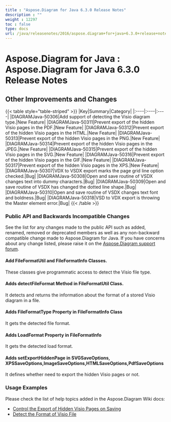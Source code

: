 ```yaml
---
title : "Aspose.Diagram for Java 6.3.0 Release Notes" 
description : "" 
weight : 12297 
toc : false
type: docs
url: /java/releasenotes/2016/aspose.diagram+for+java+6.3.0+release+notes/
---
```


# Aspose.Diagram for Java : Aspose.Diagram for Java 6.3.0 Release Notes


## Other Improvements and Changes

{{< table style="table-striped" >}}
|Key|Summary|Category|
|:----|:----|:----|
|DIAGRAMJava-50306|Add support of detecting the Visio diagram type.|New Feature|
|DIAGRAMJava-50311|Prevent export of the hidden Visio pages in the PDF.|New Feature|
|DIAGRAMJava-50312|Prevent export of the hidden Visio pages in the HTML.|New Feature|
|DIAGRAMJava-50313|Prevent export of the hidden Visio pages in the PNG.|New Feature|
|DIAGRAMJava-50314|Prevent export of the hidden Visio pages in the JPEG.|New Feature|
|DIAGRAMJava-50315|Prevent export of the hidden Visio pages in the SVG.|New Feature|
|DIAGRAMJava-50316|Prevent export of the hidden Visio pages in the GIF.|New Feature|
|DIAGRAMJava-50317|Prevent export of the hidden Visio pages in the XPS.|New Feature|
|DIAGRAMJava-50307|VDX to VSDX export marks the page grid line option checked.|Bug|
|DIAGRAMJava-50308|Open and save routine of VSDX changes text into dummy characters.|Bug|
|DIAGRAMJava-50309|Open and save routine of VSDX has changed the dotted line shape.|Bug|
|DIAGRAMJava-50310|Open and save routine of VSDX changes text font and boldness.|Bug|
|DIAGRAMJava-50318|VSD to VDX export is throwing the Master element error.|Bug|
{{< /table >}}

### Public API and Backwards Incompatible Changes

See the list for any changes made to the public API such as added, renamed, removed or deprecated members as well as any non-backward compatible change made to Aspose.Diagram for Java. If you have concerns about any change listed, please raise it on the [Aspose.Diagram support forum](http://www.aspose.com/community/forums/aspose.diagram-product-family/489/showforum.aspx).

#### Add FileFormatUtil and FileFormatInfo Classes.

These classes give programmatic access to detect the Visio file type.

#### Adds detectFileFormat Method in FileFormatUtil Class.

It detects and returns the information about the format of a stored Visio diagram in a file.

#### Adds FileFormatType Property in FileFormatInfo Class

It gets the detected file format.

#### Adds LoadFormat Property in FileFormatInfo

It gets the detected load format.

#### Adds setExportHiddenPage in SVGSaveOptions, XPSSaveOptions,ImageSaveOptions,HTMLSaveOptions,PdfSaveOptions

It defines whether need to export the hidden Visio pages or not.

### Usage Examples

Please check the list of help topics added in the Aspose.Diagram Wiki docs:

*   [Control the Export of Hidden Visio Pages on Saving](#)
*   [Detect the Format of Visio File](#)

